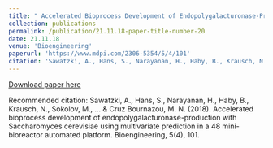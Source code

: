 ```yaml
---
title: " Accelerated Bioprocess Development of Endopolygalacturonase-Production with Saccharomyces cerevisiae Using Multivariate Prediction in a 48 Mini-Bioreactor Automated Platform "
collection: publications
permalink: /publication/21.11.18-paper-title-number-20
date: 21.11.18
venue: 'Bioengineering'
paperurl: 'https://www.mdpi.com/2306-5354/5/4/101'
citation: 'Sawatzki, A., Hans, S., Narayanan, H., Haby, B., Krausch, N., Sokolov, M., ... &amp; Cruz Bournazou, M. N. (2018). Accelerated bioprocess development of endopolygalacturonase-production with Saccharomyces cerevisiae using multivariate prediction in a 48 mini-bioreactor automated platform. Bioengineering, 5(4), 101.'
---
```

[Download paper here](https://www.mdpi.com/2306-5354/5/4/101)

Recommended citation: Sawatzki, A., Hans, S., Narayanan, H., Haby, B., Krausch, N., Sokolov, M., ... & Cruz Bournazou, M. N. (2018). Accelerated bioprocess development of endopolygalacturonase-production with Saccharomyces cerevisiae using multivariate prediction in a 48 mini-bioreactor automated platform. Bioengineering, 5(4), 101.